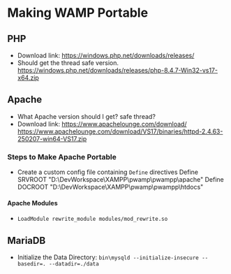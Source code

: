 # Making WAMP Portable

## PHP

- Download link: https://windows.php.net/downloads/releases/
- Should get the thread safe version.
https://windows.php.net/downloads/releases/php-8.4.7-Win32-vs17-x64.zip

## Apache

- What Apache version should I get? safe thread?
- Download link: https://www.apachelounge.com/download/
https://www.apachelounge.com/download/VS17/binaries/httpd-2.4.63-250207-win64-VS17.zip

### Steps to Make Apache Portable

- Create a custom config file containing `Define` directives
Define SRVROOT "D:\DevWorkspace\XAMPP\pwamp\pwampp\apache"
Define DOCROOT "D:\DevWorkspace\XAMPP\pwamp\pwampp\htdocs"

#### Apache Modules

- `LoadModule rewrite_module modules/mod_rewrite.so`


## MariaDB

- Initialize the Data Directory:
 `bin\mysqld --initialize-insecure --basedir=. --datadir=./data`
